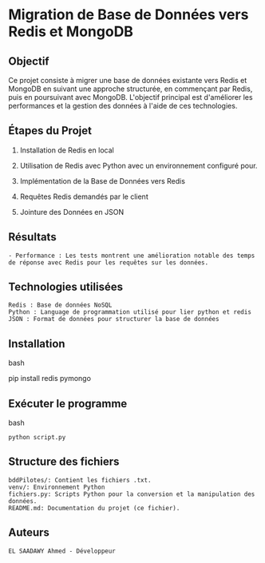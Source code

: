 <h1>Migration de Base de Données vers Redis et MongoDB</h1>
<h2>Objectif</h2>

Ce projet consiste à migrer une base de données existante vers Redis et MongoDB en suivant une approche structurée, en commençant par Redis, puis en poursuivant avec MongoDB. L'objectif principal est d'améliorer les performances et la gestion des données à l'aide de ces technologies.

<h2>Étapes du Projet</h2>

1. Installation de Redis en local

2. Utilisation de Redis avec Python avec un environnement configuré pour.

3. Implémentation de la Base de Données vers Redis

4. Requêtes Redis demandés par le client

5. Jointure des Données en JSON

<h2>Résultats</h2>

    - Performance : Les tests montrent une amélioration notable des temps de réponse avec Redis pour les requêtes sur les données.

<h2>Technologies utilisées</h2>

    Redis : Base de données NoSQL
    Python : Language de programmation utilisé pour lier python et redis
    JSON : Format de données pour structurer la base de données

<h2>Installation</h2>

bash

pip install redis pymongo

<h2>Exécuter le programme</h2>

bash

    python script.py

<h2>Structure des fichiers</h2>

    bddPilotes/: Contient les fichiers .txt.
    venv/: Environnement Python
    fichiers.py: Scripts Python pour la conversion et la manipulation des données.
    README.md: Documentation du projet (ce fichier).

<h2>Auteurs</h2>

    EL SAADAWY Ahmed - Développeur
